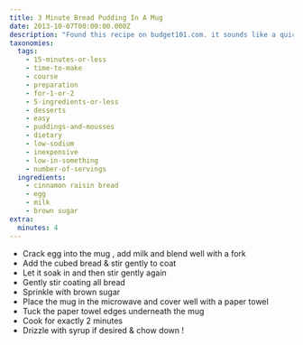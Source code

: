 ```yaml
---
title: 3 Minute Bread Pudding In A Mug
date: 2013-10-07T00:00:00.000Z
description: "Found this recipe on budget101.com. it sounds like a quick and \r\ninexpensive dessert. from their site: delicately sweet with a hint of cinnamon and raisins, this simple bread pudding in a mug is a perfect single serving and takes only 3 minutes to prepare. it makes a lovely dessert, breakfast, or comfort dish any time. if you happen to have a couple heels left over in a package of bread, this recipe   is a perfect way to use them up."
taxonomies:
  tags:
    - 15-minutes-or-less
    - time-to-make
    - course
    - preparation
    - for-1-or-2
    - 5-ingredients-or-less
    - desserts
    - easy
    - puddings-and-mousses
    - dietary
    - low-sodium
    - inexpensive
    - low-in-something
    - number-of-servings
  ingredients:
    - cinnamon raisin bread
    - egg
    - milk
    - brown sugar
extra:
  minutes: 4
---
```

 - Crack egg into the mug , add milk and blend well with a fork
 - Add the cubed bread & stir gently to coat
 - Let it soak in and then stir gently again
 - Gently stir coating all bread
 - Sprinkle with brown sugar
 - Place the mug in the microwave and cover well with a paper towel
 - Tuck the paper towel edges underneath the mug
 - Cook for exactly 2 minutes
 - Drizzle with syrup if desired & chow down !
